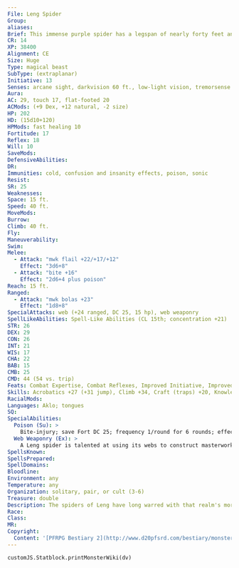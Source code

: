 ```yaml
---
File: Leng Spider
Group: 
aliases: 
Brief: This immense purple spider has a legspan of nearly forty feet and a hideously bloated body, yet still moves with fluid grace.
CR: 14
XP: 38400
Alignment: CE
Size: Huge
Type: magical beast
SubType: (extraplanar)
Initiative: 13
Senses: arcane sight, darkvision 60 ft., low-light vision, tremorsense 60 ft.; Perception +21
Aura: 
AC: 29, touch 17, flat-footed 20
ACMods: (+9 Dex, +12 natural, -2 size)
HP: 202
HD: (15d10+120)
HPMods: fast healing 10
Fortitude: 17
Reflex: 18
Will: 10
SaveMods: 
DefensiveAbilities: 
DR: 
Immunities: cold, confusion and insanity effects, poison, sonic
Resist: 
SR: 25
Weaknesses: 
Space: 15 ft.
Speed: 40 ft.
MoveMods: 
Burrow: 
Climb: 40 ft.
Fly: 
Maneuverability: 
Swim: 
Melee: 
  - Attack: "mwk flail +22/+17/+12"
    Effect: "3d6+8"
  - Attack: "bite +16"
    Effect: "2d6+4 plus poison"
Reach: 15 ft.
Ranged: 
  - Attack: "mwk bolas +23"
    Effect: "1d8+8"
SpecialAttacks: web (+24 ranged, DC 25, 15 hp), web weaponry
SpellLikeAbilities: Spell-Like Abilities (CL 15th; concentration +21)  Constant-arcane sight, freedom of movement, tongues   At Will-dispel magic, fabricate (webs only)   3/day-air walk, invisibility, major image (DC 19)   1/day-charm monster (DC 20), insanity (DC 23), mirage arcana (DC 21), veil (DC 22)
STR: 26
DEX: 29
CON: 26
INT: 21
WIS: 17
CHA: 22
BAB: 15
CMB: 25
CMD: 44 (54 vs. trip)
Feats: Combat Expertise, Combat Reflexes, Improved Initiative, Improved Trip, Iron Will, Point-Blank Shot, Precise Shot, Vital Strike
Skills: Acrobatics +27 (+31 jump), Climb +34, Craft (traps) +20, Knowledge (any one) +20, Perception +21, Spellcraft +20, Use Magic Device +21
RacialMods: 
Languages: Aklo; tongues
SQ: 
SpecialAbilities:
  Poison (Su): >
    Bite-injury; save Fort DC 25; frequency 1/round for 6 rounds; effect 1d4 Con plus confusion for 1 round; cure 2 consecutive saves. A Leng spider's venom causes flesh to blister and rot away and the mind to experience vivid and horrific hallucinations-these visions cause the poisoned creature to react in an unpredictable manner, as if confused. The hallucination element of this poison is mind-affecting. The save DC is Constitution-based.
  Web Weaponry (Ex): >
    A Leng spider is talented at using its webs to construct masterwork weapons. This technique of weapon creation allows the spider to effectively create a flail or bolas by attaching a heavy object such as a rock or chunk of metal to a cord of webbing. The spider attaches one end of this webbing to a leg and can then wield the weighted cord as a masterwork flail or a masterwork bolas. It can only wield one such weapon at a time-it must use its other legs to walk. If a Leng spider drops or loses a web weapon, it can create a new one as a full-round action, provided it has access to heavy-weight objects of the correct size (such as loose rocks or skulls).
SpellsKnown: 
SpellsPrepared: 
SpellDomains: 
Bloodline: 
Environment: any
Temperature: any
Organization: solitary, pair, or cult (3-6)
Treasure: double
Description: The spiders of Leng have long warred with that realm's more humanoid denizens, yet this does not make the spiders allies of sane life. These spiders see themselves as deserving of true positions of power, and the only creatures they suffer to live apart from their kin are their magically controlled slaves. Fortunately, the spiders have no intrinsic way to travel to the Material Plane, and must use portals or other methods to visit this world. Artistic trap builders, Leng spiders construct lairs of dangerous and haunting beauty made of webs and other materials found nearby.  A Leng spider's body is 18 feet long and weighs 6,000 pounds. Most leng spiders possess only 7 legs, but some possess 9, 11, or only 5-they never possess an even number.
Race: 
Class: 
MR: 
Copyright:
  Content: '[PFRPG Bestiary 2](http://www.d20pfsrd.com/bestiary/monster-listings/magical-beasts/leng-spider)'
---
```

```dataviewjs
customJS.Statblock.printMonsterWiki(dv)
```
